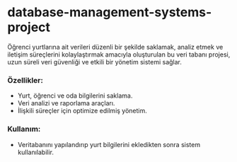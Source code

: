 # database-management-systems-project
Öğrenci yurtlarına ait verileri düzenli bir şekilde saklamak, analiz etmek ve iletişim süreçlerini kolaylaştırmak amacıyla oluşturulan bu veri tabanı projesi, uzun süreli veri güvenliği ve etkili bir yönetim sistemi sağlar.  

### Özellikler:
- Yurt, öğrenci ve oda bilgilerini saklama.
- Veri analizi ve raporlama araçları.
- İlişkili süreçler için optimize edilmiş yönetim.

### Kullanım:
- Veritabanını yapılandırıp yurt bilgilerini ekledikten sonra sistem kullanılabilir.

